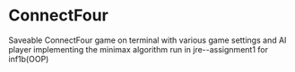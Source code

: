 # ConnectFour
Saveable ConnectFour game on terminal with various game settings and AI player implementing the minimax algorithm
run in jre--assignment1 for inf1b(OOP)
